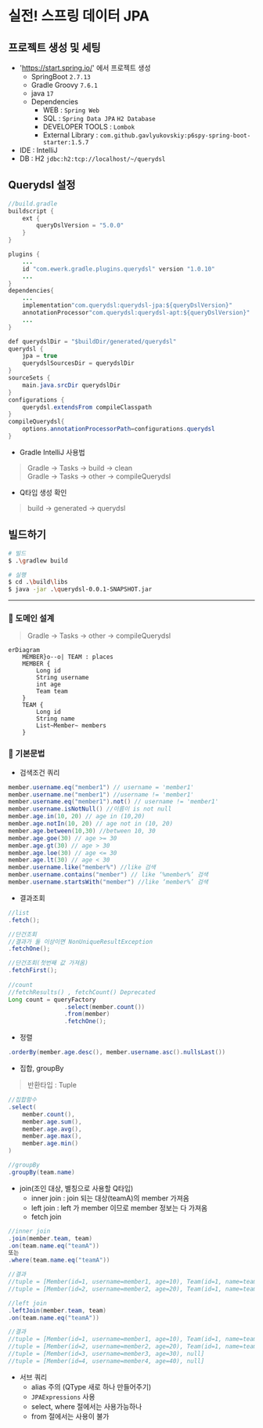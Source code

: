 # 실전! 스프링 데이터 JPA

## 프로젝트 생성 및 세팅
- 'https://start.spring.io/' 에서 프로젝트 생성
    - SpringBoot `2.7.13`
    - Gradle Groovy `7.6.1`
    - java `17`
    - Dependencies
        - WEB : `Spring Web`
        - SQL : `Spring Data JPA`  `H2 Database`
        - DEVELOPER TOOLS : `Lombok`
        - External Library : `com.github.gavlyukovskiy:p6spy-spring-boot-starter:1.5.7`
- IDE : IntelliJ
- DB : H2 `jdbc:h2:tcp://localhost/~/querydsl`

## Querydsl 설정
```java
//build.gradle
buildscript {
    ext {
        queryDslVersion = "5.0.0"   
    }
}

plugins {
    ...
    id "com.ewerk.gradle.plugins.querydsl" version "1.0.10"
    ...
}
dependencies{
    ...
    implementation"com.querydsl:querydsl-jpa:${queryDslVersion}"
    annotationProcessor"com.querydsl:querydsl-apt:${queryDslVersion}"
    ...
}

def querydslDir = "$buildDir/generated/querydsl"
querydsl {
    jpa = true
    querydslSourcesDir = querydslDir
}
sourceSets {
    main.java.srcDir querydslDir
}
configurations {
    querydsl.extendsFrom compileClasspath
}
compileQuerydsl{
    options.annotationProcessorPath=configurations.querydsl
}
```
- Gradle IntelliJ 사용법
> Gradle -> Tasks -> build -> clean  
> Gradle -> Tasks -> other -> compileQuerydsl
- Q타입 생성 확인
> build -> generated -> querydsl

## 빌드하기
```bash
# 빌드
$ .\gradlew build

# 실행
$ cd .\build\libs 
$ java -jar .\querydsl-0.0.1-SNAPSHOT.jar
```
---

### 💜 도메인 설계
> Gradle -> Tasks -> other -> compileQuerydsl
```mermaid
erDiagram
    MEMBER}o--o| TEAM : places
    MEMBER {
        Long id
        String username
        int age
        Team team
    }
    TEAM {
        Long id
        String name
        List~Member~ members
    }
```

### 💜 기본문법
- 검색조건 쿼리
```java
member.username.eq("member1") // username = 'member1' 
member.username.ne("member1") //username != 'member1' 
member.username.eq("member1").not() // username != 'member1'
member.username.isNotNull() //이름이 is not null
member.age.in(10, 20) // age in (10,20) 
member.age.notIn(10, 20) // age not in (10, 20) 
member.age.between(10,30) //between 10, 30
member.age.goe(30) // age >= 30 
member.age.gt(30) // age > 30 
member.age.loe(30) // age <= 30 
member.age.lt(30) // age < 30
member.username.like("member%") //like 검색 
member.username.contains("member") // like ‘%member%’ 검색 
member.username.startsWith("member") //like ‘member%’ 검색 
```
- 결과조회
```java
//list
.fetch();

//단건조회
//결과가 둘 이상이면 NonUniqueResultException
.fetchOne();

//단건조회(첫번째 값 가져옴)
.fetchFirst();
        
//count
//fetchResults() , fetchCount() Deprecated
Long count = queryFactory
                .select(member.count())
                .from(member)
                .fetchOne();
```
- 정렬
```java
.orderBy(member.age.desc(), member.username.asc().nullsLast())
```
- 집합, groupBy
> 반환타입 : Tuple
```java
//집합함수
.select(
    member.count(),
    member.age.sum(),
    member.age.avg(),
    member.age.max(),
    member.age.min()
)

//groupBy
.groupBy(team.name)
```
- join(조인 대상, 별칭으로 사용할 Q타입)
  - inner join : join 되는 대상(teamA)의 member 가져옴
  - left join : left 가 member 이므로 member 정보는 다 가져옴
  - fetch join 
```java
//inner join
.join(member.team, team)
.on(team.name.eq("teamA"))
또는
.where(team.name.eq("teamA"))

//결과
//tuple = [Member(id=1, username=member1, age=10), Team(id=1, name=teamA)]
//tuple = [Member(id=2, username=member2, age=20), Team(id=1, name=teamA)]

//left join
.leftJoin(member.team, team) 
.on(team.name.eq("teamA"))

//결과
//tuple = [Member(id=1, username=member1, age=10), Team(id=1, name=teamA)]
//tuple = [Member(id=2, username=member2, age=20), Team(id=1, name=teamA)]
//tuple = [Member(id=3, username=member3, age=30), null]
//tuple = [Member(id=4, username=member4, age=40), null]
```
- 서브 쿼리
    - alias 주의 (QType 새로 하나 만들어주기)
    - `JPAExpressions` 사용
    - select, where 절에서는 사용가능하나
    - from 절에서는 사용이 불가